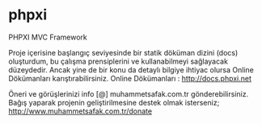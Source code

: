 # phpxi
PHPXI MVC Framework

Proje içerisine başlangıç seviyesinde bir statik döküman dizini (docs) oluşturdum, bu çalışma prensiplerini ve kullanabilmeyi sağlayacak düzeydedir. Ancak yine de bir konu da detaylı bilgiye ihtiyac olursa Online Dökümanları karıştırabilirsiniz. Online Dökümanları : http://docs.phpxi.net

Öneri ve görüşlerinizi info [@] muhammetsafak.com.tr gönderebilirsiniz.
Bağış yaparak projenin geliştirilmesine destek olmak isterseniz; http://www.muhammetsafak.com.tr/donate

